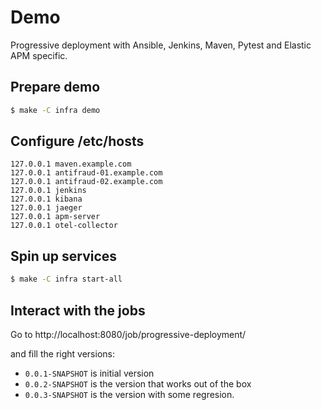 # Demo

Progressive deployment with Ansible, Jenkins, Maven, Pytest and Elastic APM specific.

## Prepare demo

```bash
$ make -C infra demo
```

## Configure /etc/hosts

```
127.0.0.1 maven.example.com
127.0.0.1 antifraud-01.example.com
127.0.0.1 antifraud-02.example.com
127.0.0.1 jenkins
127.0.0.1 kibana
127.0.0.1 jaeger
127.0.0.1 apm-server
127.0.0.1 otel-collector
```

## Spin up services

```bash
$ make -C infra start-all
```

## Interact with the jobs

Go to http://localhost:8080/job/progressive-deployment/

and fill the right versions:

* `0.0.1-SNAPSHOT` is initial version
* `0.0.2-SNAPSHOT` is the version that works out of the box
* `0.0.3-SNAPSHOT` is the version with some regresion.

